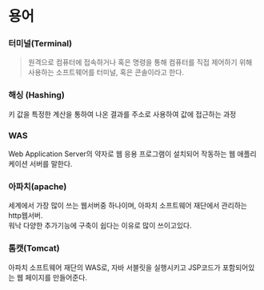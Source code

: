 # 용어

### 터미널(Terminal)
> 원격으로 컴퓨터에 접속하거나 혹은 명령을 통해 컴퓨터를 직접 제어하기 위해 사용하는 소프트웨어를 터미널, 혹은 콘솔이라고 한다.

### 해싱 (Hashing)
키 값을 특정한 계산을 통하여 나온 결과를 주소로 사용하여 값에 접근하는 과정

### WAS
Web Application Server의 약자로 웹 응용 프로그램이 설치되어 작동하는 웹 애플리케이션 서버를 말한다.

### 아파치(apache)
세계에서 가장 많이 쓰는 웹서버중 하나이며, 아파치 소프트웨어 재단에서 관리하는 http웹서버.  
워낙 다양한 추가기능에 구축이 쉽다는 이유로 많이 쓰이고있다.
### 톰캣(Tomcat)
아파치 소프트웨어 재단의 WAS로, 자바 서블릿을 실행시키고 JSP코드가 포함되어있는 웹 페이지를 만들어준다.